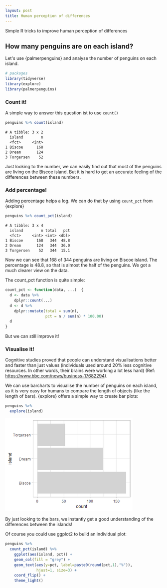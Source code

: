 ```yaml
---
layout: post
title: Human perception of differences
---
```


Simple R tricks to improve human perception of differences

## How many penguins are on each island?

Let's use {palmerpenguins} and analyse the number of penguins on each island.

```R
# packages
library(tidyverse)
library(explore)
library(palmerpenguins)
```

### Count it!

A simple way to answer this question ist to use ```count()```

```R
penguins %>% count(island)
```
```
# A tibble: 3 x 2
  island        n
  <fct>     <int>
1 Biscoe      168
2 Dream       124
3 Torgersen    52
```
Just looking to the number, we can easily find out that most of the penguins are living on the Biscoe island. 
But it is hard to get an accurate feeling of the differences between these numbers. 

### Add percentage!

Adding percentage helps a log. We can do that by using ```count_pct``` from {explore}

```R
penguins %>% count_pct(island)
```
```
# A tibble: 3 x 4
  island        n total   pct
  <fct>     <int> <int> <dbl>
1 Biscoe      168   344  48.8
2 Dream       124   344  36.0
3 Torgersen    52   344  15.1
```

Now we can see that 168 of 344 penguins are living on Biscoe island. The percentage is 48.8, so that is almost the half of the penguins.
We got a much clearer view on the data. 

The count_pct function is quite simple:

```R
count_pct <- function(data, ...)  {
  d <- data %>%
    dplyr::count(...)
  d <- d %>%
    dplyr::mutate(total = sum(n),
                  pct = n / sum(n) * 100.00)
  d
} 
```

But we can still improve it!


### Visualise it!

Cognitive studies proved that people can understand visualisations better and faster than just values (individuals used around 20% less cognitive resources. In other words, their brains were working a lot less hard) (Ref: https://www.bbc.com/news/business-17682294).

We can use barcharts to visualise the number of penguins on each island, as it is very easy for humans to compare the length of objects (like the length of bars).
{explore} offers a simple way to create bar plots:

```R
penguins %>% 
  explore(island)
```
![visualise count_pct](../images/differences-penguins.png)

By just looking to the bars, we instantly get a good understanding of the differences between the islands!

Of course you could use ggplot2 to build an individual plot:

```R
penguins %>% 
  count_pct(island) %>% 
    ggplot(aes(island, pct)) + 
    geom_col(fill = "grey") +
    geom_text(aes(y=pct, label=paste0(round(pct,1),"%")), 
              hjust=1, size=3) +
    coord_flip() +
    theme_light()
```





